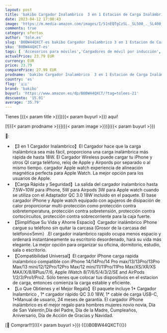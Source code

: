 ```yaml
---
layout: post
title: 'bakibo Cargador Inalambrico  3 en 1 Estacion de Carga Inalámbrica para iPhone 14/Plus/Pro/13/12  Rapido Cargador Inductiva para Apple Watch 8/Ultra/7/6/SE  AirPods 3/2/pro  con Adaptador   Negro'
date: 2023-04-12 17:00:43
image: 'https://m.media-amazon.com/images/I/51nEQTgCzSL._SL500_._SL400_.jpg'
comments: true
category: ofertas
author: 'tole.es'
slug: 'B0BW44QXCT-es bakibo Cargador Inalambrico 3 en 1 Estacion de Carga...'
sku: 'B0BW44QXCT-es'
tags: [ 'Accesorios para móviles','Cargadores de móvil por inducción','Cargadores para móviles','Comunicación móvil y accesorios','Electrónica','apple','bakibo','iphone','🇪🇸', ]
actualPrice: 23.79 EUR
currency: EUR
price: 23.79
comparePrice: 27.99 EUR
prodname: 'bakibo Cargador Inalambrico  3 en 1 Estacion de Carga Inalámbrica para iPhone 14/Plus/Pro/13/12  Rapido Cargador Inductiva para Apple Watch 8/Ultra/7/6/SE  AirPods 3/2/pro  con Adaptador   Negro'
country: 'es'
flag: '🇪🇸'
brand: 'bakibo'
buyurl: 'https://www.amazon.es/dp/B0BW44QXCT/?tag=tolees-21'
descuento: '15.01'
average: '35.79'
---
```


Tienes [{{< param title >}}]({{< param buyurl >}}) aqui!

[![{{< param prodname >}}]({{< param image >}})]({{< param buyurl >}})

🔎:

- 【3 en 1 Cargador Inalambrico】El Cargador hace que la carga inalámbrica sea más fácil, proporciona una carga inalámbrica más rápida de hasta 18W. El Cargador Wireless puede cargar tu iPhone y otros QI carga teléfono, reloj de Apple y Airpords por separado o al mismo tiempo. cargador Apple watch experiencia de alineación magnética perfecta para Apple Watch. La mejor opción para los usuarios de Apple.
- 【Carga Rápida y Seguridad】La salida del cargador inalambrico hasta 7.5W~10W para iPhone, 5W para Airpods 3W para Apple watch cuando se utiliza con el Adaptador QC 3.0 18W incluido en el paquete. El base cargador iPhone y Apple watch equipado con agujeros de disipación de calor proporcionar multi-protección como protección contra sobretemperatura, protección contra sobretensión, protección contra cortocircuitos, protección contra sobrecorriente para la caja fuerte.
- 【Simplifique Su Vida y Ahorre Espacio】Cargador inalámbrico iPhone cargue su teléfono sin quitar la carcasa (Grosor de la carcasa del teléfono≤5mm）.El cargador inalambrico rapido ocupa menos espacio y ordenará instantáneamente su escritorio desordenado, hará su vida más elegante. La mejor opción para organizar su oficina, dormitorio, estudio, sala o escritorio.
- 【Compatibilidad Universal】El cargador iPhone carga rapida inalambrico compatible con iPhone 14/14Pro/14 Pro max/13/13Pro/13Pro Max/13 mini/12/12Pro/12Pro Max/12 mini/11/11Pro/11Pro Max/XS/XR/XS MAX/X/8/8Plus/7/6, Apple iWatch 8/7/6/5/4/3/2/SE and AirPods 1/2/3/Pro1/Pro2. Sólo tienes que colocar tus dispositivos en el estacion de carga, entonces comienza la carga estable y eficiente.
- 【Lo Que Obtienes y el Mejor Regalo】El paquete incluye 1* Cargador Inalambrico , 1* cargador rápido QC 3.0 18W, 1* cable de carga USB-C, 1*Manual de usuario, 24 meses de garantía. El cargador iPhone inalámbrico es el mejor regalo para hombres mujeres novio novia, Día de San Valentín,Día del Padre, Día de la Madre, Cumpleaños, Aniversario, Día de Acción de Gracias y Navidad.

[🛒 Comprar!!!]({{< param buyurl >}})
{{<world>}}B0BW44QXCT{{</world>}}
